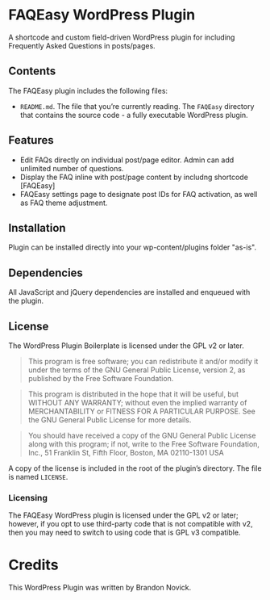 # FAQEasy WordPress Plugin

A shortcode and custom field-driven WordPress plugin for including Frequently Asked Questions in posts/pages.

## Contents

The FAQEasy plugin includes the following files:

* `README.md`. The file that you’re currently reading.
The `FAQEasy` directory that contains the source code - a fully executable WordPress plugin.

## Features

* Edit FAQs directly on individual post/page editor. Admin can add unlimited number of questions. 
* Display the FAQ inline with post/page content by includng shortcode [FAQEasy]
* FAQEasy settings page to designate post IDs for FAQ activation, as well as FAQ theme adjustment.

## Installation

Plugin can be installed directly into your wp-content/plugins folder "as-is". 

## Dependencies

All JavaScript and jQuery dependencies are installed and enqueued with the plugin. 

## License

The WordPress Plugin Boilerplate is licensed under the GPL v2 or later.

> This program is free software; you can redistribute it and/or modify it under the terms of the GNU General Public License, version 2, as published by the Free Software Foundation.

> This program is distributed in the hope that it will be useful, but WITHOUT ANY WARRANTY; without even the implied warranty of MERCHANTABILITY or FITNESS FOR A PARTICULAR PURPOSE. See the GNU General Public License for more details.

> You should have received a copy of the GNU General Public License along with this program; if not, write to the Free Software Foundation, Inc., 51 Franklin St, Fifth Floor, Boston, MA 02110-1301 USA

A copy of the license is included in the root of the plugin’s directory. The file is named `LICENSE`.

### Licensing

The FAQEasy WordPress plugin is licensed under the GPL v2 or later; however, if you opt to use third-party code that is not compatible with v2, then you may need to switch to using code that is GPL v3 compatible.

# Credits

This WordPress Plugin was written by Brandon Novick. 
